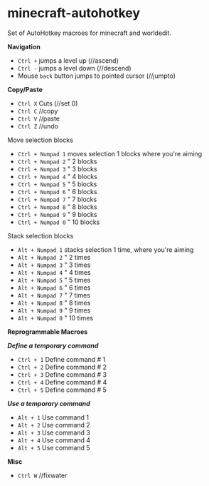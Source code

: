 # minecraft-autohotkey

Set of AutoHotkey macroes for minecraft and worldedit.

**Navigation**

* `Ctrl +` jumps a level up (//ascend)
* `Ctrl -` jumps a level down (//descend)
* Mouse `back` button jumps to pointed cursor (//jumpto)

**Copy/Paste**

* `Ctrl X` Cuts (//set 0)
* `Ctrl C` //copy
* `Ctrl V` //paste
* `Ctrl Z` //undo

Move selection blocks 

* `Ctrl + Numpad 1` moves selection 1 blocks where you're aiming
* `Ctrl + Numpad 2`  " 2 blocks
* `Ctrl + Numpad 3`  " 3 blocks
* `Ctrl + Numpad 4`  " 4 blocks
* `Ctrl + Numpad 5`  " 5 blocks
* `Ctrl + Numpad 6`  " 6 blocks
* `Ctrl + Numpad 7`  " 7 blocks
* `Ctrl + Numpad 8`  " 8 blocks
* `Ctrl + Numpad 9`  " 9 blocks
* `Ctrl + Numpad 0`  " 10 blocks

Stack selection blocks

* `Alt + Numpad 1` stacks selection 1 time, where you're aiming
* `Alt + Numpad 2`  " 2 times
* `Alt + Numpad 3`  " 3 times
* `Alt + Numpad 4`  " 4 times
* `Alt + Numpad 5`  " 5 times
* `Alt + Numpad 6`  " 6 times
* `Alt + Numpad 7`  " 7 times
* `Alt + Numpad 8`  " 8 times
* `Alt + Numpad 9`  " 9 times
* `Alt + Numpad 0`  " 10 times

**Reprogrammable Macroes**

***Define a temporary command***
* `Ctrl + 1` Define command # 1
* `Ctrl + 2` Define command # 2
* `Ctrl + 3` Define command # 3
* `Ctrl + 4` Define command # 4
* `Ctrl + 5` Define command # 5

***Use a temporary command***

* `Alt + 1` Use command 1
* `Alt + 2` Use command 2
* `Alt + 3` Use command 3
* `Alt + 4` Use command 4
* `Alt + 5` Use command 5

**Misc**

* `Ctrl W` //fixwater
